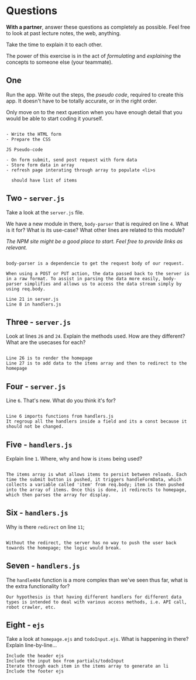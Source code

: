 # Questions

**With a partner**, answer these questions as completely as possible. Feel free to look at past lecture notes, the web, anything.

Take the time to explain it to each other.

The power of this exercise is in the act of _formulating_ and _explaining_ the concepts to someone else (your teammate).

## One

Run the app. Write out the steps, the _pseudo code_, required to create this app. It doesn't have to be totally accurate, or in the right order.

Only move on to the next question when you have enough detail that you would be able to start coding it yourself.

```

- Write the HTML form
- Prepare the CSS

JS Pseudo-code

- On form submit, send post request with form data
- Store form data in array
- refresh page interating through array to populate <li>s

  should have list of items
```

## Two - `server.js`

Take a look at the `server.js` file.

We have a new module in there, `body-parser` that is required on line `4`. What is it for? What is its use-case? What other lines are related to this module?

_The NPM site might be a good place to start. Feel free to provide links as relevant._

```

body-parser is a dependencie to get the request body of our request.

When using a POST or PUT action, the data passed back to the server is in a raw format. To assist in parsing the data more easily, body-parser simplifies and allows us to access the data stream simply by using req.body.

Line 21 in server.js
Line 8 in handlers.js

```

## Three - `server.js`

Look at lines `26` and `24`. Explain the methods used. How are they different? What are the usecases for each?

```

Line 26 is to render the homepage
Line 27 is to add data to the items array and then to redirect to the homepage

```

## Four - `server.js`

Line `6`. That's new. What do you think it's for?

```

Line 6 imports functions from handlers.js
It regroup all the handlers inside a field and its a const because it should not be changed.

```

## Five - `handlers.js`

Explain line `1`. Where, why and how is `items` being used?

```

The items array is what allows items to persist between reloads. Each time the submit button is pushed, it triggers handleFormData, which collects a variable called 'item' from req.body; item is then pushed into the array of items. Once this is done, it redirects to homepage, which then parses the array for display.

```

## Six - `handlers.js`

Why is there `redirect` on line `11`;

```

Without the redirect, the server has no way to push the user back towards the homepage; the logic would break.

```

## Seven - `handlers.js`

The `handle404` function is a more complex than we've seen thus far, what is the extra functionality for?

```
Our hypothesis is that having different handlers for different data types is intended to deal with various access methods, i.e. API call, robot crawler, etc.

```

## Eight - `ejs`

Take a look at `homepage.ejs` and `todoInput.ejs`. What is happening in there? Explain line-by-line...

```
Include the header ejs
Include the input box from partials/todoInput
Iterate through each item in the items array to generate an li
Include the footer ejs

```
